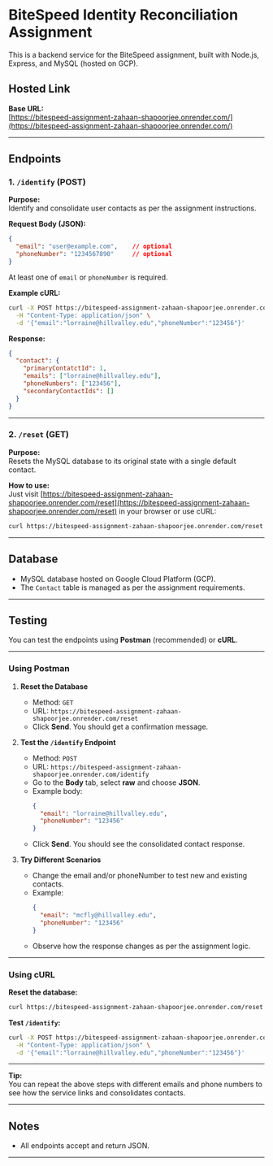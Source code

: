 # BiteSpeed Identity Reconciliation Assignment

This is a backend service for the BiteSpeed assignment, built with Node.js, Express, and MySQL (hosted on GCP).

## Hosted Link

**Base URL:**  
[https://bitespeed-assignment-zahaan-shapoorjee.onrender.com/](https://bitespeed-assignment-zahaan-shapoorjee.onrender.com/)

---

## Endpoints

### 1. `/identify` (POST)

**Purpose:**  
Identify and consolidate user contacts as per the assignment instructions.

**Request Body (JSON):**
```json
{
  "email": "user@example.com",    // optional
  "phoneNumber": "1234567890"     // optional
}
```
At least one of `email` or `phoneNumber` is required.

**Example cURL:**
```bash
curl -X POST https://bitespeed-assignment-zahaan-shapoorjee.onrender.com/identify \
  -H "Content-Type: application/json" \
  -d '{"email":"lorraine@hillvalley.edu","phoneNumber":"123456"}'
```

**Response:**
```json
{
  "contact": {
    "primaryContatctId": 1,
    "emails": ["lorraine@hillvalley.edu"],
    "phoneNumbers": ["123456"],
    "secondaryContactIds": []
  }
}
```

---

### 2. `/reset` (GET)

**Purpose:**  
Resets the MySQL database to its original state with a single default contact.

**How to use:**  
Just visit [https://bitespeed-assignment-zahaan-shapoorjee.onrender.com/reset](https://bitespeed-assignment-zahaan-shapoorjee.onrender.com/reset) in your browser or use cURL:

```bash
curl https://bitespeed-assignment-zahaan-shapoorjee.onrender.com/reset
```

---

## Database

- MySQL database hosted on Google Cloud Platform (GCP).
- The `Contact` table is managed as per the assignment requirements.

---

## Testing

You can test the endpoints using **Postman** (recommended) or **cURL**.

---

### Using Postman

1. **Reset the Database**
   - Method: `GET`
   - URL: `https://bitespeed-assignment-zahaan-shapoorjee.onrender.com/reset`
   - Click **Send**. You should get a confirmation message.

2. **Test the `/identify` Endpoint**
   - Method: `POST`
   - URL: `https://bitespeed-assignment-zahaan-shapoorjee.onrender.com/identify`
   - Go to the **Body** tab, select **raw** and choose **JSON**.
   - Example body:
     ```json
     {
       "email": "lorraine@hillvalley.edu",
       "phoneNumber": "123456"
     }
     ```
   - Click **Send**. You should see the consolidated contact response.

3. **Try Different Scenarios**
   - Change the email and/or phoneNumber to test new and existing contacts.
   - Example:
     ```json
     {
       "email": "mcfly@hillvalley.edu",
       "phoneNumber": "123456"
     }
     ```
   - Observe how the response changes as per the assignment logic.

---

### Using cURL

**Reset the database:**
```bash
curl https://bitespeed-assignment-zahaan-shapoorjee.onrender.com/reset
```

**Test `/identify`:**
```bash
curl -X POST https://bitespeed-assignment-zahaan-shapoorjee.onrender.com/identify \
  -H "Content-Type: application/json" \
  -d '{"email":"lorraine@hillvalley.edu","phoneNumber":"123456"}'
```

---

**Tip:**  
You can repeat the above steps with different emails and phone numbers to see how the service links and consolidates contacts.

---

## Notes

- All endpoints accept and return JSON.
---